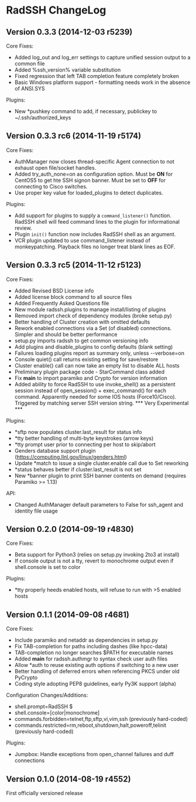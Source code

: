 RadSSH ChangeLog
================

Version 0.3.3 (2014-12-03 r5239)
--------------------------------
Core Fixes:
 - Added log_out and log_err settings to capture unified session output to a common file
 - Added %ssh_version% variable substitution
 - Fixed regression that left TAB completion feature completely broken
 - Basic Windows platform support - formatting needs work in the absence of ANSI.SYS

Plugins:
 - New \*pushkey command to add, if necessary, publickey to ~/.ssh/authorized_keys


Version 0.3.3 rc6 (2014-11-19 r5174)
------------------------------------
Core Fixes:
 - AuthManager now closes thread-specific Agent connection to not exhaust open file/socket handles.
 - Added try_auth_none=on as configuration option.  Must be **ON** for CentOS5 to get hte SSH signon banner. Must be set to **OFF** for connecting to Cisco switches.
 - Use proper key value for loaded_plugins to detect duplicates.

Plugins:
 - Add support for plugins to supply a ``command_listener()`` function. RadSSH shell will feed command lines to the plugin for informational review.
 - Plugin ``init()`` function now includes RadSSH shell as an argument.
 - VCR plugin updated to use command_listener instead of monkeypatching.  Playback files no longer treat blank lines as EOF.


Version 0.3.3 rc5 (2014-11-12 r5123)
------------------------------------
Core Fixes:
 - Added Revised BSD License info
 - Added license block command to all source files
 - Added Frequently Asked Questions file
 - New module radssh.plugins to manage install/listing of plugins
 - Removed import check of dependency modules (broke setup.py)
 - Better handling of Cluster creation with omitted defaults
 - Rework enabled connections via a Set (of disabled) connections. Simpler and should be better performance
 - setup.py imports radssh to get common versioning info
 - Add plugins and disable_plugins to config defaults (blank setting)
 - Failures loading plugins report as summary only, unless --verbose=on
 - Console quiet() call returns existing setting for save/restore
 - Cluster enable() call can now take an empty list to disable ALL hosts
 - Preliminary plugin package code - StarCommand class added
 - Fix __main__ to import paramiko and Crypto for version information
 - Added ability to force RadSSH to use invoke_shell() as a persistent session instead of open_session() + exec_command() for each command.  Apparently needed for some IOS hosts (Force10/Cisco). Triggered by matching server SSH version string. *** Very Experimental ***


Plugins:
 - \*sftp now populates cluster.last_result for status info
 - \*tty better handling of multi-byte keystrokes (arrow keys)
 - \*tty prompt user prior to connecting per host to skip/abort
 - Genders database support plugin (https://computing.llnl.gov/linux/genders.html)
 - Update \*match to issue a single cluster.enable call due to Set reworking
 - \*status behaves better if cluster.last_result is not set
 - New \*banner plugin to print SSH banner contents on demand (requires Paramiko >= 1.13)

API:
 - Changed AuthManager default parameters to False for ssh_agent and identity file usage

Version 0.2.0 (2014-09-19 r4830)
--------------------------------
Core Fixes:
 - Beta support for Python3 (relies on setup.py invoking 2to3 at install)
 - If console output is not a tty, revert to monochrome output even if shell.console is set to color

Plugins:
 - \*tty properly heeds enabled hosts, will refuse to run with >5 enabled hosts


Version 0.1.1 (2014-09-08 r4681)
--------------------------------
Core Fixes:
 - Include paramiko and netaddr as dependencies in setup.py
 - Fix TAB-completion for paths including dashes (like hpcc-data)
 - TAB-completion no longer searches $PATH for executable names
 - Added __main__ for radssh.authmgr to syntax check user auth files
 - Allow \*auth to reuse existing auth options if switching to a new user
 - Better handling of deferred errors when referencing PKCS under old PyCrypto
 - Coding style adopting PEP8 guidelines, early Py3K support (alpha)

Configuration Changes/Additions:
 - shell.prompt=RadSSH $ 
 - shell.console=[color|monochrome] 
 - commands.forbidden=telnet,ftp,sftp,vi,vim,ssh (previously hard-coded)
 - commands.restricted=rm,reboot,shutdown,halt,poweroff,telinit (previously hard-coded)

Plugins:
 - Jumpbox: Handle exceptions from open_channel failures and duff connections

Version 0.1.0 (2014-08-19 r4552)
--------------------------------
First officially versioned release

